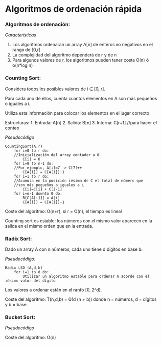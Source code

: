 # Algoritmos de ordenación rápida

### **Algoritmos de ordenación:**

*Características*

1. Los algoritmos ordenaran un array A[n] de enteros no negativos en el rango de [0,r]
2. La complejidad del algoritmo dependerá de r y de n
3. Para algunos valores de r, los algoritmos pueden tener coste O(n) ó o(n*log n)
 

 
### **Counting Sort:** 

Considera todos los posibles valores de i ∈ [0, r].

Para cada uno de ellos, cuenta cuantos elementos en A son más pequeños o iguales a i.

Utiliza esta información para colocar los elementos en el lugar correcto

Estructuras: 
    1. Entrada: A[n] 
    2. Salida: B[n]
    3. Interna: C[r+1]  //para hacer el conteo

*Pseudocódigo*

    CountingSort(A,r)
        for i=0 to r do:
        //Inicialización del array contador a 0
            C[i] = 0
        for i=0 to n-1 do:
        //Por ejemplo, A[i]=7 -> C[7]++
            C[A[i]] = C[A[i]]+1
        for i=1 to r do:
        //Acumula en la posición iésima de C el total de número que
        //son más pequeños o iguales a i
            C[i]=C[i] + C[i-1]
        for i=n-1 downto 0 do:
            B[C[A[i]]] = A[i]
            C[A[i]] = C[A[i]]-1
    
Coste del algoritmo: O(n+r), si r = O(n), el tiempo es lineal

Counting sort es estable: los números con el mismo valor aparecen en la salida en el mismo orden que en la entrada. 


### **Radix Sort:** 

Dado un array A con n números, cada uno tiene d dígitos en base b.


*Pseudocódigo:*

    Radix LSD (A,d,b)
        for i=1 to d do:
            Utilizar un algoritmo estable para ordenar A acorde con el iésimo valor del dígito
            
Los valores a ordenar están en el ranfo [0, 2^d].

    
Coste del algoritmo: T(n,d,b) = Θ(d (n + b)) donde n = números, d = dígitos y b = base.

### **Bucket Sort:** 




*Pseudocódigo*

    
Coste del algoritmo: O(n)

